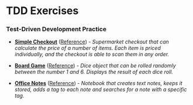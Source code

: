 # TDD Exercises
### Test-Driven Development Practice

* [__Simple Checkout__](/simple-checkout) ([Reference](https://github.com/makersacademy/course/blob/main/tagging/simple_checkout.md)) - _Supermarket checkout that can calculate the price of a number of items. Each item is priced individually, and the checkout is able to scan them in any order._ 

* [__Board Game__](/board-game) ([Reference](https://github.com/makersacademy/course/blob/main/tagging/tdd_simple.md)) - _Dice object that can be rolled randomly between the number 1 and 6. Displays the result of each dice roll._ 

* [__Office Notes__](/office-notes) ([Reference](https://hackmd.io/s/BJbESb4Lm)) - _Notebook that creates text notes, keeps it stored, adds a tag to each note and searches for a note with a specific tag._ 